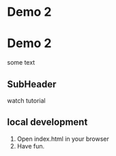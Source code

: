 # Demo 2
# Demo 2
some text

## SubHeader
watch tutorial

## local development
1. Open index.html in your browser
2. Have fun.
